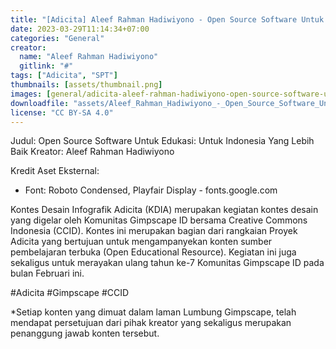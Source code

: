 ```yaml
---
title: "[Adicita] Aleef Rahman Hadiwiyono - Open Source Software Untuk Edukasi"
date: 2023-03-29T11:14:34+07:00
categories: "General"
creator: 
  name: "Aleef Rahman Hadiwiyono"
  gitlink: "#"
tags: ["Adicita", "SPT"]
thumbnails: [assets/thumbnail.png]
images: [general/adicita-aleef-rahman-hadiwiyono-open-source-software-untuk-edukasi/assets/thumbnail.png]
downloadfile: "assets/Aleef_Rahman_Hadiwiyono_-_Open_Source_Software_Untuk_Edukasi.zip"
license: "CC BY-SA 4.0"
---
```

Judul: Open Source Software Untuk Edukasi: Untuk Indonesia Yang Lebih Baik
Kreator: Aleef Rahman Hadiwiyono


<!--more-->
Kredit Aset Eksternal:
- Font: Roboto Condensed, Playfair Display - fonts.google.com

Kontes Desain Infografik Adicita (KDIA) merupakan kegiatan kontes desain yang digelar oleh Komunitas Gimpscape ID bersama Creative Commons Indonesia (CCID). Kontes ini merupakan bagian dari rangkaian Proyek Adicita yang bertujuan untuk mengampanyekan konten sumber pembelajaran terbuka (Open Educational Resource). Kegiatan ini juga sekaligus untuk merayakan ulang tahun ke-7 Komunitas Gimpscape ID pada bulan Februari ini.

#Adicita #Gimpscape #CCID

*Setiap konten yang dimuat dalam laman Lumbung Gimpscape, telah mendapat persetujuan dari pihak kreator yang sekaligus merupakan penanggung jawab konten tersebut.
